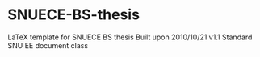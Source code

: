 # SNUECE-BS-thesis
LaTeX template for SNUECE BS thesis
Built upon 2010/10/21 v1.1 Standard SNU EE document class
